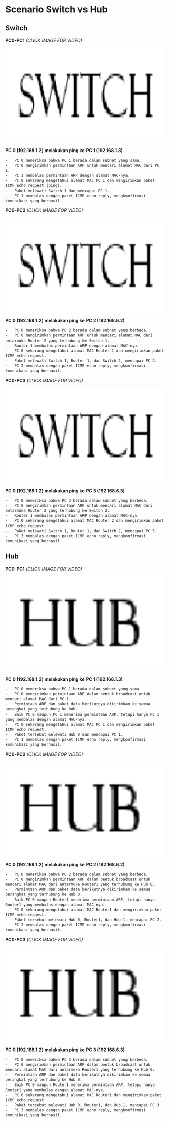 # Scenario Switch vs Hub

## Switch

**PC0-PC1** *(CLICK IMAGE FOR VIDEO)*

[<img src="../assets/switchlogo.png" width="600" height="300"
/>](https://www.youtube.com/embed/7eLdtQx9q40)


  **PC 0 (192.168.1.2) melakukan ping ke PC 1 (192.168.1.3)**
    
    -   PC 0 memeriksa bahwa PC 1 berada dalam subnet yang sama.
    -   PC 0 mengirimkan permintaan ARP untuk mencari alamat MAC dari PC 1.
    -   PC 1 membalas permintaan ARP dengan alamat MAC-nya.
    -   PC 0 sekarang mengetahui alamat MAC PC 1 dan mengirimkan paket ICMP echo request (ping).
    -   Paket melewati Switch 1 dan mencapai PC 1.
    -   PC 1 membalas dengan paket ICMP echo reply, mengkonfirmasi komunikasi yang berhasil.

**PC0-PC2** *(CLICK IMAGE FOR VIDEO)*

[<img src="../assets/switchlogo.png" width="600" height="300"
/>](https://www.youtube.com/embed/G49Zi6WcPmI)

 **PC 0 (192.168.1.2) melakukan ping ke PC 2 (192.168.6.2)**
    
    -   PC 0 memeriksa bahwa PC 2 berada dalam subnet yang berbeda.
    -   PC 0 mengirimkan permintaan ARP untuk mencari alamat MAC dari antarmuka Router 2 yang terhubung ke Switch 1.
    -   Router 1 membalas permintaan ARP dengan alamat MAC-nya.
    -   PC 0 sekarang mengetahui alamat MAC Router 1 dan mengirimkan paket ICMP echo request.
    -   Paket melewati Switch 1, Router 1, dan Switch 2, mencapai PC 2.
    -   PC 2 membalas dengan paket ICMP echo reply, mengkonfirmasi komunikasi yang berhasil.

**PC0-PC3** *(CLICK IMAGE FOR VIDEO)*

[<img src="../assets/switchlogo.png" width="600" height="300"
/>](https://www.youtube.com/embed/qBt0-g1KnHU)

  **PC 0 (192.168.1.2) melakukan ping ke PC 3 (192.168.6.3)**
    
    -   PC 0 memeriksa bahwa PC 3 berada dalam subnet yang berbeda.
    -   PC 0 mengirimkan permintaan ARP untuk mencari alamat MAC dari antarmuka Router 2 yang terhubung ke Switch 2.
    -   Router 1 membalas permintaan ARP dengan alamat MAC-nya.
    -   PC 0 sekarang mengetahui alamat MAC Router 2 dan mengirimkan paket ICMP echo request.
    -   Paket melewati Switch 1, Router 1, dan Switch 2, mencapai PC 3.
    -   PC 3 membalas dengan paket ICMP echo reply, mengkonfirmasi komunikasi yang berhasil.




## Hub

**PC0-PC1** *(CLICK IMAGE FOR VIDEO)*

[<img src="../assets/hublogo.png" width="600" height="300"
/>](https://www.youtube.com/embed/muCSgqRCRAc)


 **PC 0 (192.168.1.2) melakukan ping ke PC 1 (192.168.1.3)**
    
    -   PC 0 memeriksa bahwa PC 1 berada dalam subnet yang sama.
    -   PC 0 mengirimkan permintaan ARP dalam bentuk broadcast untuk mencari alamat MAC dari PC 1.
    -   Permintaan ARP dan paket data berikutnya dikirimkan ke semua perangkat yang terhubung ke hub.
    -   Baik PC 0 maupun PC 1 menerima permintaan ARP, tetapi hanya PC 1 yang membalas dengan alamat MAC-nya.
    -   PC 0 sekarang mengetahui alamat MAC PC 1 dan mengirimkan paket ICMP echo request.
    -   Paket tersebut melewati Hub 0 dan mencapai PC 1.
    -   PC 1 membalas dengan paket ICMP echo reply, mengkonfirmasi komunikasi yang berhasil.

**PC0-PC2** *(CLICK IMAGE FOR VIDEO)*

[<img src="../assets/hublogo.png" width="600" height="300"
/>](https://www.youtube.com/embed/T_i8JdH4ziA)


  **PC 0 (192.168.1.2) melakukan ping ke PC 2 (192.168.6.2)**
    
    -   PC 0 memeriksa bahwa PC 2 berada dalam subnet yang berbeda.
    -   PC 0 mengirimkan permintaan ARP dalam bentuk broadcast untuk mencari alamat MAC dari antarmuka Router1 yang terhubung ke Hub 0.
    -   Permintaan ARP dan paket data berikutnya dikirimkan ke semua perangkat yang terhubung ke Hub 0.
    -   Baik PC 0 maupun Router1 menerima permintaan ARP, tetapi hanya Router1 yang membalas dengan alamat MAC-nya.
    -   PC 0 sekarang mengetahui alamat MAC Router1 dan mengirimkan paket ICMP echo request.
    -   Paket tersebut melewati Hub 0, Router1, dan Hub 1, mencapai PC 2.
    -   PC 2 membalas dengan paket ICMP echo reply, mengkonfirmasi komunikasi yang berhasil.

**PC0-PC3** *(CLICK IMAGE FOR VIDEO)*

[<img src="../assets/hublogo.png" width="600" height="300"
/>](https://www.youtube.com/embed/Pp9ysNTPoIs)


  **PC 0 (192.168.1.2) melakukan ping ke PC 3 (192.168.6.3)**
    
    -   PC 0 memeriksa bahwa PC 3 berada dalam subnet yang berbeda.
    -   PC 0 mengirimkan permintaan ARP dalam bentuk broadcast untuk mencari alamat MAC dari antarmuka Router1 yang terhubung ke Hub 0.
    -   Permintaan ARP dan paket data berikutnya dikirimkan ke semua perangkat yang terhubung ke Hub 0.
    -   Baik PC 0 maupun Router1 menerima permintaan ARP, tetapi hanya Router1 yang membalas dengan alamat MAC-nya.
    -   PC 0 sekarang mengetahui alamat MAC Router1 dan mengirimkan paket ICMP echo request.
    -   Paket tersebut melewati Hub 0, Router1, dan Hub 1, mencapai PC 3.
    -   PC 3 membalas dengan paket ICMP echo reply, mengkonfirmasi komunikasi yang berhasil.
